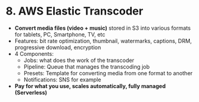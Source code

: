 # 8. AWS Elastic Transcoder

- **Convert media files (video + music)** stored in S3 into various formats for tablets, PC, Smartphone, TV, etc
- Features: bit rate optimization, thumbnail, watermarks, captions, DRM, progressive download, encryption
- 4 Components:
    - Jobs: what does the work of the transcoder
    - Pipeline: Queue that manages the transcoding job
    - Presets: Template for converting media from one format to another
    - Notifications: SNS for example
- **Pay for what you use, scales automatically, fully managed (Serverless)**